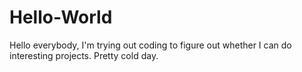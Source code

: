 # Hello-World

Hello everybody, I'm trying out coding to figure out whether I can do interesting projects.
Pretty cold day.
